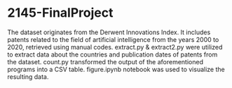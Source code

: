 # 2145-FinalProject
The dataset originates from the Derwent Innovations Index. 
It includes patents related to the field of artificial intelligence from the years 2000 to 2020, retrieved using manual codes. 
extract.py & extract2.py were utilized to extract data about the countries and publication dates of patents from the dataset. 
count.py transformed the output of the aforementioned programs into a CSV table.
figure.ipynb notebook was used to visualize the resulting data.
